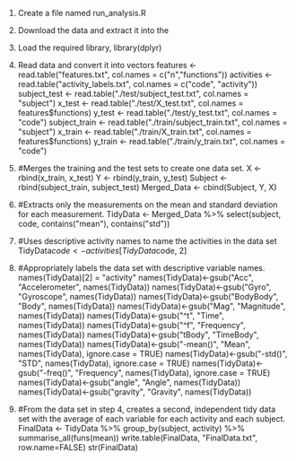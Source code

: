 1.	Create a file named run_analysis.R
2.	Download the data and extract it into the 
3.	Load the required library, library(dplyr)
4.	Read data and convert it into vectors 
features <- read.table("features.txt", col.names = c("n","functions"))
activities <- read.table("activity_labels.txt", col.names = c("code", "activity"))
subject_test <- read.table("./test/subject_test.txt", col.names = "subject")
x_test <- read.table("./test/X_test.txt", col.names = features$functions)
y_test <- read.table("./test/y_test.txt", col.names = "code")
subject_train <- read.table("./train/subject_train.txt", col.names = "subject")
x_train <- read.table("./train/X_train.txt", col.names = features$functions)
y_train <- read.table("./train/y_train.txt", col.names = "code")

5.	#Merges the training and the test sets to create one data set.
X <- rbind(x_train, x_test)
Y <- rbind(y_train, y_test)
Subject <- rbind(subject_train, subject_test)
Merged_Data <- cbind(Subject, Y, X)

6.	#Extracts only the measurements on the mean and standard deviation for each measurement.
TidyData <- Merged_Data %>% select(subject, code, contains("mean"), contains("std"))

7.	#Uses descriptive activity names to name the activities in the data set
TidyData$code <- activities[TidyData$code, 2]

8.	#Appropriately labels the data set with descriptive variable names.
names(TidyData)[2] = "activity"
names(TidyData)<-gsub("Acc", "Accelerometer", names(TidyData))
names(TidyData)<-gsub("Gyro", "Gyroscope", names(TidyData))
names(TidyData)<-gsub("BodyBody", "Body", names(TidyData))
names(TidyData)<-gsub("Mag", "Magnitude", names(TidyData))
names(TidyData)<-gsub("^t", "Time", names(TidyData))
names(TidyData)<-gsub("^f", "Frequency", names(TidyData))
names(TidyData)<-gsub("tBody", "TimeBody", names(TidyData))
names(TidyData)<-gsub("-mean()", "Mean", names(TidyData), ignore.case = TRUE)
names(TidyData)<-gsub("-std()", "STD", names(TidyData), ignore.case = TRUE)
names(TidyData)<-gsub("-freq()", "Frequency", names(TidyData), ignore.case = TRUE)
names(TidyData)<-gsub("angle", "Angle", names(TidyData))
names(TidyData)<-gsub("gravity", "Gravity", names(TidyData))

9.	#From the data set in step 4, creates a second, independent tidy data set with the average of each variable for each activity and each subject.
FinalData <- TidyData %>%
  group_by(subject, activity) %>%
  summarise_all(funs(mean))
write.table(FinalData, "FinalData.txt", row.name=FALSE)
str(FinalData)
